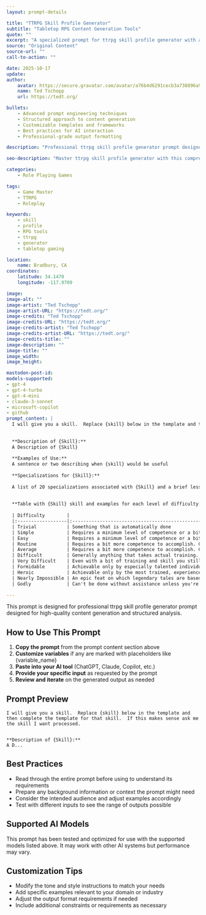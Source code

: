 ```yaml
---
layout: prompt-details

title: "TTRPG Skill Profile Generator"
subtitle: "Tabletop RPG Content Generation Tools"
quote: ""
excerpt: "A specialized prompt for ttrpg skill profile generator with advanced AI capabilities and structured output formatting."
source: "Original Content"
source-url: ""
call-to-action: ""

date: 2025-10-17
update:
author:
    avatar: https://secure.gravatar.com/avatar/a76b4d6291cecb3a738896a971bfb903?s=512&d=mp&r=g
    name: Ted Tschopp
    url: https://tedt.org/

bullets:
    - Advanced prompt engineering techniques
    - Structured approach to content generation
    - Customizable templates and frameworks
    - Best practices for AI interaction
    - Professional-grade output formatting

description: "Professional ttrpg skill profile generator prompt designed for high-quality content generation and structured analysis."

seo-description: "Master ttrpg skill profile generator with this comprehensive AI prompt featuring structured templates and best practices."

categories: 
    - Role Playing Games

tags: 
    - Game Master
    - TTRPG
    - Roleplay

keywords: 
    - skill
    - profile
    - RPG tools
    - ttrpg
    - generator
    - tabletop gaming

location:
    name: Bradbury, CA
coordinates:
    latitude: 34.1470
    longitude: -117.9709

image: 
image-alt: ""
image-artist: "Ted Tschopp"
image-artist-URL: "https://tedt.org/"
image-credits: "Ted Tschopp"
image-credits-URL: "https://tedt.org/"
image-credits-artist: "Ted Tschopp"
image-credits-artist-URL: "https://tedt.org/"
image-credits-title: ""
image-description: ""
image-title: ""
image_width: 
image_height: 

mastodon-post-id:
models-supported:
- gpt-4
- gpt-4-turbo
- gpt-4-mini
- claude-3-sonnet
- microsoft-copilot
- github
prompt_content: |
  I will give you a skill.  Replace {skill} below in the template and then complete the template for that skill.  If this makes sense ask me the skill I want processed.
  
  
  **Description of {Skill}:**
  A Description of {Skill}
  
  **Examples of Use:**
  A sentence or two describing when {skill} would be useful
  
  **Specializations for {Skill}:**
  
  A list of 20 specializations associated with {Skill} and a brief less then 15 word description of the specialization
  
  
  **Table with {Skill} skill and examples for each level of difficulty:**
  
  | Difficulty        |                                                                                                                                                                                                                                                                                                                                               |
  |:------------------|:----------------------------------------------------------------------------------------------------------------------------------------------------------------------------------------------------------------------------------------------------------------------------------------------------------------------------------------------|
  | Trivial           | Something that is automatically done                                                                                                                                                                                                                                                                                                          |
  | Simple            | Requires a minimum level of competence or a bit of luck to accomplish.                                                                                                                                                                                                                                                                        |
  | Easy              | Requires a minimum level of competence or a bit of luck to accomplish.                                                                                                                                                                                                                                                                        |
  | Routine           | Requires a bit more competence to accomplish. Can be completed more often than not by a character with natural aptitude.                                                                                                                                                                                                                      |
  | Average           | Requires a bit more competence to accomplish. Can be completed more often than not by a character if they have received exposure to the skill and are not encumbered in any way. This is the work of anapprentice or someone with exceptional latent talent.                                                                                  |
  | Difficult         | Generally anything that takes actual training. This is the skilled work of a professional doing what they are paid to do. Include anything beyond the capabilities of the average person without aid or exceptionaltalent. Even with a bit of training and skill you still need some luck to pull it off (or maybe some specialized training).|
  | Very Difficult    | Even with a bit of training and skill you still need some luck to pull it off (or maybe some specialized training). Include anything beyond the capabilities of the average person without specialized aid orexceptional talent.                                                                                                              |
  | Formidable        | Achievable only by especially talented individuals. Nobody else should even bother trying. This is on the level of superstars.                                                                                                                                                                                                                |
  | Heroic            | Achievable only by the most trained, experienced, and talented superstars, and they probably still need help to pull it off. This is a once or twice in a lifetime feet. You are the best at this in theworld.                                                                                                                                |
  | Nearly Impossible | An epic feat on which legendary tales are based on. The named masters of a skill come from acts such as these. You will be in the history books.                                                                                                                                                                                              |
  | Godly             | Can't be done without assistance unless you're basically a demigod.                                                                                                                                                                                                                                                                           |

---
```


This prompt is designed for professional ttrpg skill profile generator prompt designed for high-quality content generation and structured analysis.

## How to Use This Prompt

1. **Copy the prompt** from the prompt content section above
2. **Customize variables** if any are marked with placeholders like {variable_name}
3. **Paste into your AI tool** (ChatGPT, Claude, Copilot, etc.)
4. **Provide your specific input** as requested by the prompt
5. **Review and iterate** on the generated output as needed

## Prompt Preview

```
I will give you a skill.  Replace {skill} below in the template and then complete the template for that skill.  If this makes sense ask me the skill I want processed.


**Description of {Skill}:**
A D...
```

## Best Practices

- Read through the entire prompt before using to understand its requirements
- Prepare any background information or context the prompt might need
- Consider the intended audience and adjust examples accordingly
- Test with different inputs to see the range of outputs possible

## Supported AI Models

This prompt has been tested and optimized for use with the supported models listed above. It may work with other AI systems but performance may vary.

## Customization Tips

- Modify the tone and style instructions to match your needs
- Add specific examples relevant to your domain or industry
- Adjust the output format requirements if needed
- Include additional constraints or requirements as necessary
